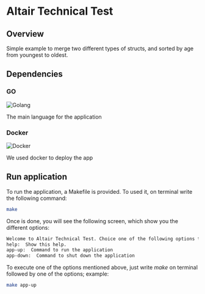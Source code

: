 # Altair Technical Test
## Overview

Simple example to merge two different types of structs, and sorted by age from youngest to oldest.

## Dependencies

### GO
![Golang](https://golang.org/lib/godoc/images/go-logo-blue.svg)

The main language for the application

### Docker
![Docker](https://avatars0.githubusercontent.com/u/5429470?s=200&v=4)

We used docker to deploy the app

## Run application

To run the application, a Makefile is provided. To used it, on terminal write the following command:

```bash
make
```

Once is done, you will see the following screen, which show you the different options:

```bash
Welcome to Altair Technical Test. Choice one of the following options to start:
help:  Show this help.
app-up:  Command to run the application
app-down:  Command to shut down the application
```
To execute one of the options mentioned above, just write *make* on terminal followed by one of the options; example:

```bash
make app-up
```
